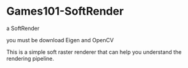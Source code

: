 # Games101-SoftRender

a SoftRender

you must be download Eigen and OpenCV 

This is a simple soft raster renderer that can help you understand the rendering pipeline.

